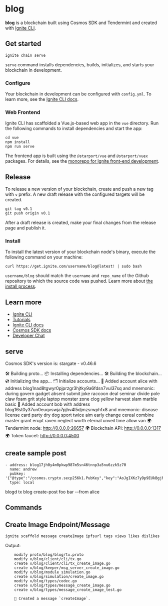 # blog
**blog** is a blockchain built using Cosmos SDK and Tendermint and created with [Ignite CLI](https://ignite.com/cli).

## Get started

```
ignite chain serve
```

`serve` command installs dependencies, builds, initializes, and starts your blockchain in development.

### Configure

Your blockchain in development can be configured with `config.yml`. To learn more, see the [Ignite CLI docs](https://docs.ignite.com).

### Web Frontend

Ignite CLI has scaffolded a Vue.js-based web app in the `vue` directory. Run the following commands to install dependencies and start the app:

```
cd vue
npm install
npm run serve
```

The frontend app is built using the `@starport/vue` and `@starport/vuex` packages. For details, see the [monorepo for Ignite front-end development](https://github.com/ignite/web).

## Release
To release a new version of your blockchain, create and push a new tag with `v` prefix. A new draft release with the configured targets will be created.

```
git tag v0.1
git push origin v0.1
```

After a draft release is created, make your final changes from the release page and publish it.

### Install
To install the latest version of your blockchain node's binary, execute the following command on your machine:

```
curl https://get.ignite.com/username/blog@latest! | sudo bash
```
`username/blog` should match the `username` and `repo_name` of the Github repository to which the source code was pushed. Learn more about [the install process](https://github.com/allinbits/starport-installer).

## Learn more

- [Ignite CLI](https://ignite.com/cli)
- [Tutorials](https://docs.ignite.com/guide)
- [Ignite CLI docs](https://docs.ignite.com)
- [Cosmos SDK docs](https://docs.cosmos.network)
- [Developer Chat](https://discord.gg/ignite)

## serve

Cosmos SDK's version is: stargate - v0.46.6

🛠  Building proto...
📦 Installing dependencies...
🛠  Building the blockchain...
💿 Initializing the app...
🗂  Initialize accounts...
🙂 Added account alice with address blog1nad8tgwyr0pjprzgr3hjtky9a6fdsn7vul37sq and mnemonic: during govern gadget absent submit joke raccoon deal seminar divide pole claw foam grit style laptop monster zone clog yellow harvest slam marble basic
🙂 Added account bob with address blog16st0y37un0euqvswja7pjhv4l5djmzsrwphfx8 and mnemonic: disease license card party dry dog sport twice aim early change cereal combine master grant erupt raven neglect worth eternal unveil time allow van
🌍 Tendermint node: http://0.0.0.0:26657
🌍 Blockchain API: http://0.0.0.0:1317
🌍 Token faucet: http://0.0.0.0:4500

## create sample post

```
- address: blog17jh0y4m0pkwp987m5sn46tnnp3a5nu6zzk5z70
  name: andrew
  pubkey: '{"@type":"/cosmos.crypto.secp256k1.PubKey","key":"AoJgIXKz7yDp9EUkBgjhP97hMnMVBueXehDD3O3CMGUm"}'
  type: local
```
blogd tx blog create-post foo bar --from alice


## Commands

## Create Image Endpoint/Message

```
ignite scaffold message createImage ipfsurl tags views likes dislikes
```

Output:

        modify proto/blog/blog/tx.proto
        modify x/blog/client/cli/tx.go
        create x/blog/client/cli/tx_create_image.go
        create x/blog/keeper/msg_server_create_image.go
        modify x/blog/module_simulation.go
        create x/blog/simulation/create_image.go
        modify x/blog/types/codec.go
        create x/blog/types/message_create_image.go
        create x/blog/types/message_create_image_test.go

        🎉 Created a message `createImage`.
